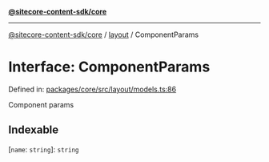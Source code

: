 [**@sitecore-content-sdk/core**](../../README.md)

***

[@sitecore-content-sdk/core](../../README.md) / [layout](../README.md) / ComponentParams

# Interface: ComponentParams

Defined in: [packages/core/src/layout/models.ts:86](https://github.com/Sitecore/content-sdk/blob/6011964d1f248a508bbfba336ef2d9fbb216116e/packages/core/src/layout/models.ts#L86)

Component params

## Indexable

\[`name`: `string`\]: `string`
